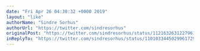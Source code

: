 ```yaml
---
date: "Fri Apr 26 04:30:32 +0000 2019"
layout: "like"
authorName: "Sindre Sorhus"
authorUrl: "https://twitter.com/sindresorhus"
originalPost: "https://twitter.com/sindresorhus/status/1121632631227961345"
inReplyTo: "https://twitter.com/sindresorhus/status/1101033445029961729"
---
```

